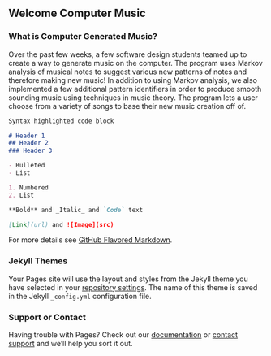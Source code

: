 ## Welcome Computer Music

### What is Computer Generated Music?

Over the past few weeks, a few software design students teamed up to create a way to generate music on the computer. The program uses Markov analysis of musical notes to suggest various new patterns of notes and therefore making new music! In addition to using Markov analysis, we also implemented a few additional pattern identifiers in order to produce smooth sounding music using techniques in music theory. The program lets a user choose from a variety of songs to base their new music creation off of.

```markdown
Syntax highlighted code block

# Header 1
## Header 2
### Header 3

- Bulleted
- List

1. Numbered
2. List

**Bold** and _Italic_ and `Code` text

[Link](url) and ![Image](src)
```

For more details see [GitHub Flavored Markdown](https://guides.github.com/features/mastering-markdown/).

### Jekyll Themes

Your Pages site will use the layout and styles from the Jekyll theme you have selected in your [repository settings](https://github.com/allisonlynnbasore14/ComputerMusic/settings). The name of this theme is saved in the Jekyll `_config.yml` configuration file.

### Support or Contact

Having trouble with Pages? Check out our [documentation](https://help.github.com/categories/github-pages-basics/) or [contact support](https://github.com/contact) and we’ll help you sort it out.
